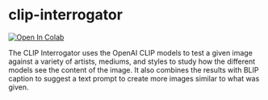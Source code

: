 # clip-interrogator

[![Open In Colab](https://colab.research.google.com/assets/colab-badge.svg)](https://colab.research.google.com/github/DivineOmega/clip-interrogator/blob/main/clip_interrogator.ipynb)

The CLIP Interrogator uses the OpenAI CLIP models to test a given image against a variety of artists, mediums, and styles to study how the different models see the content of the image. It also combines the results with BLIP caption to suggest a text prompt to create more images similar to what was given.

